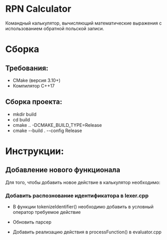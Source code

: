 # RPN Calculator

Командный калькулятор, вычисляющий математические выражения с использованием обратной польской записи.

# Сборка

## Требования:
- CMake (версия 3.10+)
- Компилятор C++17

## Сборка проекта:

- mkdir build
- cd build
- cmake .. -DCMAKE_BUILD_TYPE=Release
- cmake --build . --config Release

# Инструкции:

## Добавление нового функционала

Для того, чтобы добавить новое действие в калькулятор необходимо: 

### Добавить распознование идентификатора в lexer.cpp

- В функции tokenizeIdentifier() необходимо добавить в условный оператор требуемое действие

- Обновить парсер

- Добавить реализацию действия в processFunction() в evaluator.cpp
